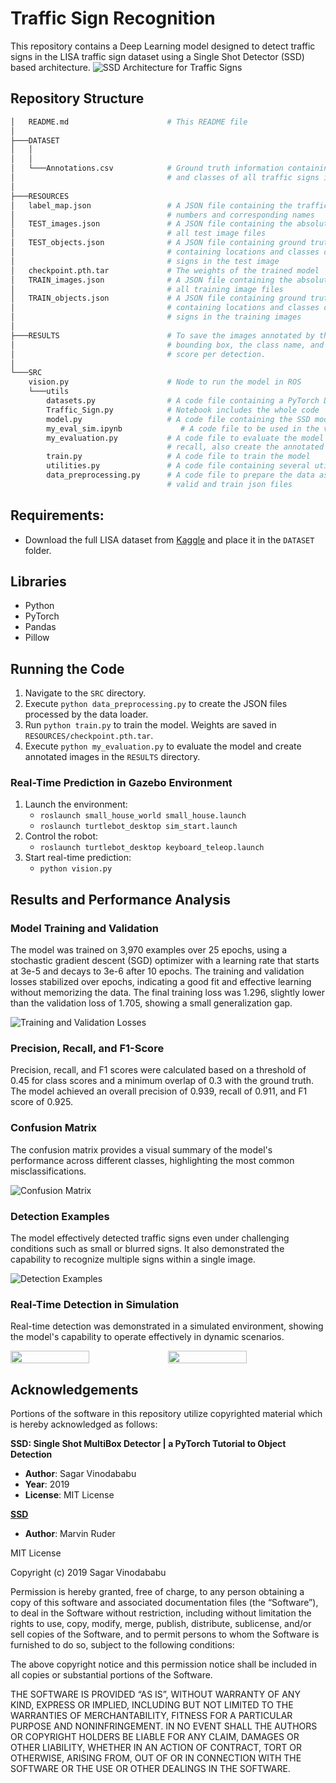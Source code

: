 # Traffic Sign Recognition

This repository contains a Deep Learning model designed to detect traffic signs in the LISA traffic sign dataset using a Single Shot Detector (SSD) based architecture.
![SSD Architecture for Traffic Signs](RESULTS/flow1.PNG)

## Repository Structure

```bash
│   README.md                      # This README file
│	
├───DATASET
│   │
│   │
│   └───Annotations.csv            # Ground truth information containing locations
│                                  # and classes of all traffic signs in each image
│
├───RESOURCES
│   label_map.json                 # A JSON file containing the traffic sign class
│                                  # numbers and corresponding names
│   TEST_images.json               # A JSON file containing the absolute paths of
│                                  # all test image files
│   TEST_objects.json              # A JSON file containing ground truth information
│                                  # containing locations and classes of all traffic
│                                  # signs in the test image
│   checkpoint.pth.tar             # The weights of the trained model 
│   TRAIN_images.json              # A JSON file containing the absolute paths of
│                                  # all training image files
│   TRAIN_objects.json             # A JSON file containing ground truth information
│                                  # containing locations and classes of all traffic
│                                  # signs in the training images
│
├───RESULTS                        # To save the images annotated by the detector with a
│                                  # bounding box, the class name, and the detection
│                                  # score per detection.
│
└───SRC
    vision.py                      # Node to run the model in ROS
    └───utils
        datasets.py                # A code file containing a PyTorch Dataset class for the LISA dataset
        Traffic_Sign.py            # Notebook includes the whole code
        model.py                   # A code file containing the SSD model
        my_eval_sim.ipynb             # A code file to be used in the vision node to return the prediction of the model
        my_evaluation.py           # A code file to evaluate the model on the test set by calculating precision and
                                   # recall, also create the annotated image files located in 'RESULTS'
        train.py                   # A code file to train the model
        utilities.py               # A code file containing several utilities
        data_preprocessing.py      # A code file to prepare the data as explained in the report and to create the test,
                                   # valid and train json files
```

## Requirements:

- Download the full LISA dataset from [Kaggle](https://www.kaggle.com/datasets/omkarnadkarni/lisa-traffic-sign) and place it in the `DATASET` folder.

## Libraries

- Python
- PyTorch
- Pandas
- Pillow

## Running the Code

1. Navigate to the `SRC` directory.
2. Execute `python data_preprocessing.py` to create the JSON files processed by the data loader.
3. Run `python train.py` to train the model. Weights are saved in `RESOURCES/checkpoint.pth.tar`.
4. Execute `python my_evaluation.py` to evaluate the model and create annotated images in the `RESULTS` directory.

### Real-Time Prediction in Gazebo Environment

1. Launch the environment:
   - `roslaunch small_house_world small_house.launch`
   - `roslaunch turtlebot_desktop sim_start.launch`
2. Control the robot:
   - `roslaunch turtlebot_desktop keyboard_teleop.launch`
3. Start real-time prediction:
   - `python vision.py`

## Results and Performance Analysis

### Model Training and Validation

The model was trained on 3,970 examples over 25 epochs, using a stochastic gradient descent (SGD) optimizer with a learning rate that starts at 3e-5 and decays to 3e-6 after 10 epochs. The training and validation losses stabilized over epochs, indicating a good fit and effective learning without memorizing the data. The final training loss was 1.296, slightly lower than the validation loss of 1.705, showing a small generalization gap.

![Training and Validation Losses](RESULTS/lc.png)

### Precision, Recall, and F1-Score

Precision, recall, and F1 scores were calculated based on a threshold of 0.45 for class scores and a minimum overlap of 0.3 with the ground truth. The model achieved an overall precision of 0.939, recall of 0.911, and F1 score of 0.925.

### Confusion Matrix

The confusion matrix provides a visual summary of the model's performance across different classes, highlighting the most common misclassifications.

![Confusion Matrix](RESULTS/cm.jpeg)

### Detection Examples

The model effectively detected traffic signs even under challenging conditions such as small or blurred signs. It also demonstrated the capability to recognize multiple signs within a single image.

![Detection Examples](RESULTS/multi.jpeg)

### Real-Time Detection in Simulation

Real-time detection was demonstrated in a simulated environment, showing the model's capability to operate effectively in dynamic scenarios.

<p float="left" style="display: flex;">
  <img src="RESULTS/yeild.jpeg" style="width: 50%; height: auto; box-sizing: border-box;" />
  <img src="RESULTS/stop.jpeg" style="width: 50%; height: auto; box-sizing: border-box;" />
</p>


## Acknowledgements

Portions of the software in this repository utilize copyrighted material which is hereby acknowledged as follows:

**SSD: Single Shot MultiBox Detector | a PyTorch Tutorial to Object Detection**
- **Author**: Sagar Vinodababu
- **Year**: 2019
- **License**: MIT License

**[SSD](https://github.com/marvinruder/ssd)**
- **Author**: Marvin Ruder 

MIT License

Copyright (c) 2019 Sagar Vinodababu

Permission is hereby granted, free of charge, to any person obtaining a copy of this software and associated documentation files (the “Software”), to deal in the Software without restriction, including without limitation the rights to use, copy, modify, merge, publish, distribute, sublicense, and/or sell copies of the Software, and to permit persons to whom the Software is furnished to do so, subject to the following conditions:

The above copyright notice and this permission notice shall be included in all copies or substantial portions of the Software.

THE SOFTWARE IS PROVIDED “AS IS”, WITHOUT WARRANTY OF ANY KIND, EXPRESS OR IMPLIED, INCLUDING BUT NOT LIMITED TO THE WARRANTIES OF MERCHANTABILITY, FITNESS FOR A PARTICULAR PURPOSE AND NONINFRINGEMENT. IN NO EVENT SHALL THE AUTHORS OR COPYRIGHT HOLDERS BE LIABLE FOR ANY CLAIM, DAMAGES OR OTHER LIABILITY, WHETHER IN AN ACTION OF CONTRACT, TORT OR OTHERWISE, ARISING FROM, OUT OF OR IN CONNECTION WITH THE SOFTWARE OR THE USE OR OTHER DEALINGS IN THE SOFTWARE.



